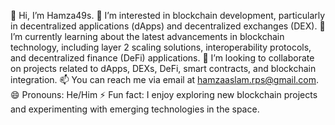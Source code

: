 👋 Hi, I’m Hamza49s.
👀 I’m interested in blockchain development, particularly in decentralized applications (dApps) and decentralized exchanges (DEX).
🌱 I’m currently learning about the latest advancements in blockchain technology, including layer 2 scaling solutions, interoperability protocols, and decentralized finance (DeFi) applications.
💞️ I’m looking to collaborate on projects related to dApps, DEXs, DeFi, smart contracts, and blockchain integration.
📫 You can reach me via email at hamzaaslam.rps@gmail.com. 
😄 Pronouns: He/Him
⚡ Fun fact: I enjoy exploring new blockchain projects and experimenting with emerging technologies in the space.

